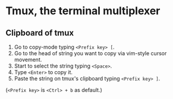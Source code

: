 # Tmux, the terminal multiplexer

## Clipboard of tmux

1. Go to copy-mode typing `<Prefix key> [`.
2. Go to the head of string you want to copy via vim-style cursor movement.
3. Start to select the string typing `<Space>`.
4. Type `<Enter>` to copy it.
5. Paste the string on tmux's clipboard typing `<Prefix key> ]`.

(`<Prefix key>` is `<Ctrl> + b` as default.)
